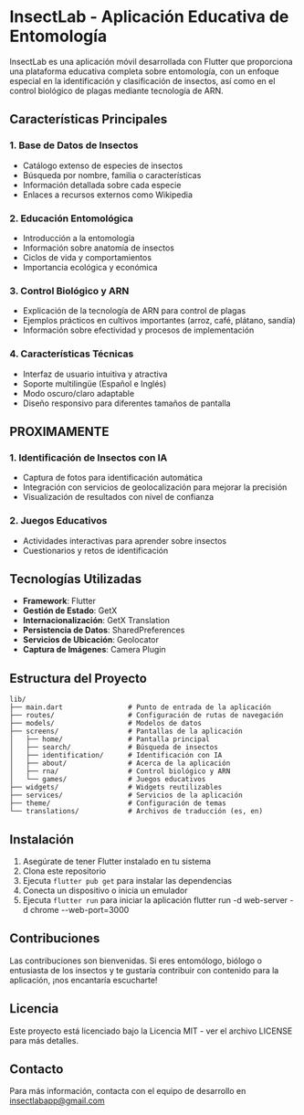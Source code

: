 # InsectLab - Aplicación Educativa de Entomología

InsectLab es una aplicación móvil desarrollada con Flutter que proporciona una plataforma educativa completa sobre entomología, con un enfoque especial en la identificación y clasificación de insectos, así como en el control biológico de plagas mediante tecnología de ARN.

## Características Principales

### 1. Base de Datos de Insectos
- Catálogo extenso de especies de insectos
- Búsqueda por nombre, familia o características
- Información detallada sobre cada especie
- Enlaces a recursos externos como Wikipedia

### 2. Educación Entomológica
- Introducción a la entomología
- Información sobre anatomía de insectos
- Ciclos de vida y comportamientos
- Importancia ecológica y económica

### 3. Control Biológico y ARN
- Explicación de la tecnología de ARN para control de plagas
- Ejemplos prácticos en cultivos importantes (arroz, café, plátano, sandía)
- Información sobre efectividad y procesos de implementación

### 4. Características Técnicas
- Interfaz de usuario intuitiva y atractiva
- Soporte multilingüe (Español e Inglés)
- Modo oscuro/claro adaptable
- Diseño responsivo para diferentes tamaños de pantalla

## PROXIMAMENTE

### 1. Identificación de Insectos con IA
- Captura de fotos para identificación automática
- Integración con servicios de geolocalización para mejorar la precisión
- Visualización de resultados con nivel de confianza

### 2. Juegos Educativos
- Actividades interactivas para aprender sobre insectos
- Cuestionarios y retos de identificación

## Tecnologías Utilizadas

- **Framework**: Flutter
- **Gestión de Estado**: GetX
- **Internacionalización**: GetX Translation
- **Persistencia de Datos**: SharedPreferences
- **Servicios de Ubicación**: Geolocator
- **Captura de Imágenes**: Camera Plugin

## Estructura del Proyecto

```
lib/
├── main.dart                # Punto de entrada de la aplicación
├── routes/                  # Configuración de rutas de navegación
├── models/                  # Modelos de datos
├── screens/                 # Pantallas de la aplicación
│   ├── home/                # Pantalla principal
│   ├── search/              # Búsqueda de insectos
│   ├── identification/      # Identificación con IA
│   ├── about/               # Acerca de la aplicación
│   ├── rna/                 # Control biológico y ARN
│   └── games/               # Juegos educativos
├── widgets/                 # Widgets reutilizables
├── services/                # Servicios de la aplicación
├── theme/                   # Configuración de temas
└── translations/            # Archivos de traducción (es, en)
```

## Instalación

1. Asegúrate de tener Flutter instalado en tu sistema
2. Clona este repositorio
3. Ejecuta `flutter pub get` para instalar las dependencias
4. Conecta un dispositivo o inicia un emulador
5. Ejecuta `flutter run` para iniciar la aplicación
flutter run -d web-server -d chrome --web-port=3000

## Contribuciones

Las contribuciones son bienvenidas. Si eres entomólogo, biólogo o entusiasta de los insectos y te gustaría contribuir con contenido para la aplicación, ¡nos encantaría escucharte!

## Licencia

Este proyecto está licenciado bajo la Licencia MIT - ver el archivo LICENSE para más detalles.

## Contacto

Para más información, contacta con el equipo de desarrollo en insectlabapp@gmail.com

